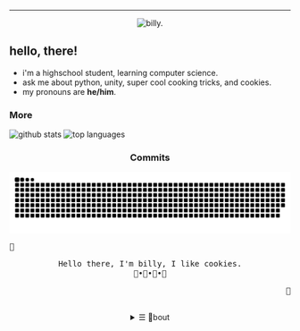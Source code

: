 ---
<p align="center">
  <img alt="billy." src="https://user-images.githubusercontent.com/70792552/125780850-8a79d693-8c77-4e8b-b7a9-ec6c5e0d29ac.png" />
  <!--<img alt="Photo of cherry blossoms." src="https://res.cloudinary.com/jendowns/image/upload/v1598540379/flowers_wcwnkq.jpg" />-->
</p>
  
## hello, there!

- i'm a highschool student, learning computer science.
- ask me about python, unity, super cool cooking tricks, and cookies.
- my pronouns are **he/him**.


### More

![github stats](https://github-readme-stats.vercel.app/api?username=billyeatcookies&show_icons=true&hide=stars&hide_border=true&bg_color=232326&icon_color=ebcb8b&title_color=a0c5e7&text_color=a0c5e7) ![top languages](https://github-readme-stats.vercel.app/api/top-langs/?username=billyeatcookies&layout=compact&show_icons=true&hide_border=true&bg_color=232326&icon_color=ebcb8b&title_color=a0c5e7&text_color=a0c5e7)



<h3 align="center">Commits</h3>
<p align="center">
  <img align="center" src="https://github.com/billyeatcookies/billyeatcookies/blob/output/github-contribution-grid-snake.svg" alt="twitter/billyeatcookies" />
</p>


<p align="left"><strong><samp>🍙</samp></strong></p><p align="center">
    <samp>
    Hello there, I'm billy, I like cookies.<br>
    🍪•🥐•🍘•🍙
    </samp>
    <br>
</p><p align="right"><strong><samp>🍙</samp></strong></p>
<br>
<details align="center">
<summary>&#9776; 🍙bout</summary>
    <h2></h2>


***
<div align="center">
<h1>
  <sub>
    <img src="https://avatars.githubusercontent.com/u/38820196?v=4" height="44">
  </sub>
  sammyette
</h1>
<p align="center"><strong>Welcome to my profile!</strong></p>
<p align="center"><img width="40" src="https://github.githubassets.com/images/mona-whisper.gif"></p>
<img alt="Go" src="https://img.shields.io/badge/go-%2300ADD8.svg?&style=for-the-badge&logo=go&logoColor=white"/>
<img alt="Lua" src="https://img.shields.io/badge/lua-%232C2D72.svg?&style=for-the-badge&logo=lua&logoColor=white"/>
<img alt="NodeJS" src="https://img.shields.io/badge/node.js%20-%2343853D.svg?&style=for-the-badge&logo=node.js&logoColor=white"/><br>
<img src="https://64.media.tumblr.com/a71bc83661d3be8192c7d6cd62e2e966/tumblr_nrsh8x7Ztx1uyhxq0o1_500.gifv" align="right" width="500px">
<img src='https://data.whicdn.com/images/354171585/original.gif' width='175px'>
<br>
<p>
  Hello there! I'm sammy, an avid gamer and programmer,
  that makes things either solve a problem I had, or seems cool and interesting (to me, anyway). Those are the 2 main reasons, besides being bored.
  Oh, I also watch anime. It's one of my favourite types of media. <a href='https://myanimelist.net/profile/TorchedSammy'>MyAnimeList profile here!</a>
  <br><br>
  As of recent I've gotten pretty comfortable with Go(lang) and Lua. My current projects (linked below) are made with them.
  <br><br>
  During any random free time I have I listen to mostly Kpop, Pop and Hiphop.
</p>
<br>
<a href="https://torchedsammy.itch.io">
  <img alt="Itch.io" src="https://img.shields.io/badge/Itch%20-%23FF0B34.svg?&style=for-the-badge&logo=Itch.io&logoColor=white">
</a>
<a href="https://steamcommunity.com/id/TorchedSammy">
  <img alt="Steam" src="https://img.shields.io/badge/steam%20-%23000000.svg?&style=for-the-badge&logo=steam&logoColor=white">
</a>
<br>
<a href="https://discord.gg/3PDdcQz">
  <img alt="Discord" src="https://img.shields.io/badge/sammys%20cloud%20community-%237289DA.svg?&style=for-the-badge&logo=discord&logoColor=white">
</a>
</div>


    <br>
    <p align="center">
        <samp>
        <a href="mailto:findarr@pm.me" target="_blank">E-Mail</a> •
        <a href="https://matrix.to/#/@owl4ce:matrix.org" target="_blank">Matrix</a> •
        <a href="https://deviantart.com/owl4ce" target="_blank">DeviantArt</a> •
        <a href="https://youtube.com/c/HarrysLabs-linuxer" target="_blank">YouTube</a>
        </samp>
    </p>
    <h2></h2>
    <p align="center">
        <a href="#ǝɔϟlʍo" target="_blank">
            <img alt="Top Language" src="https://github-readme-stats.vercel.app/api/top-langs/?bg_color=00000000&layout=compact&username=owl4ce&hide_border=true&title_color=c9d1d9&text_color=c3c5cd"/>
            <img alt="GitHub Stats" src="https://github-readme-stats.vercel.app/api?bg_color=00000000&username=owl4ce&show_icons=true&include_all_commits=true&count_private=true&hide=commits&hide_border=true&icon_color=4C566A&title_color=c9d1d9&text_color=c3c5cd"/>
        </a>
    </p>
    <h2></h2>
    <p align="center">
        <a target="_blank" href="https://spotify-github-profile.vercel.app/api/view?uid=tka9mon1k1ur6olrq8c04yvij&redirect=true">
            <img width="100%" alt="Now Playing" src="https://spotify-github-profile.vercel.app/api/view?uid=tka9mon1k1ur6olrq8c04yvij&cover_image=true&theme=novatorem"/>
        </a>
    </p>
</details>
